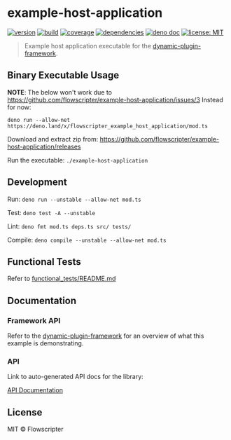 # example-host-application

[![version](https://img.shields.io/github/v/release/flowscripter/example-host-application?sort=semver)](https://github.com/flowscripter/example-host-application/releases)
[![build](https://img.shields.io/github/workflow/status/flowscripter/example-host-application/release-deno-executable)](https://github.com/flowscripter/example-host-application/actions/workflows/release-deno-executable.yml)
[![coverage](https://codecov.io/gh/flowscripter/example-host-application/branch/main/graph/badge.svg?token=EMFT2938ZF)](https://codecov.io/gh/flowscripter/example-host-application)
[![dependencies](https://img.shields.io/endpoint?url=https%3A%2F%2Fdeno-visualizer.danopia.net%2Fshields%2Fupdates%2Fhttps%2Fraw.githubusercontent.com%2Fflowscripter%2Fexample-host-application%2Fmain%2Fmod.ts)](https://github.com/flowscripter/example-host-application/blob/main/deps.ts)
[![deno doc](https://doc.deno.land/badge.svg)](https://doc.deno.land/https/raw.githubusercontent.com/flowscripter/example-host-application/main/mod.ts)
[![license: MIT](https://img.shields.io/github/license/flowscripter/example-host-application)](https://github.com/flowscripter/example-host-application/blob/main/LICENSE)

> Example host application executable for the
> [dynamic-plugin-framework](https://github.com/flowscripter/dynamic-plugin-framework).

## Binary Executable Usage

**NOTE**: The below won't work due to
https://github.com/flowscripter/example-host-application/issues/3 Instead for
now:

    deno run --allow-net https://deno.land/x/flowscripter_example_host_application/mod.ts

Download and extract zip from:
https://github.com/flowscripter/example-host-application/releases

Run the executable: `./example-host-application`

## Development

Run: `deno run --unstable --allow-net mod.ts`

Test: `deno test -A --unstable`

Lint: `deno fmt mod.ts deps.ts src/ tests/`

Compile: `deno compile --unstable --allow-net mod.ts`

## Functional Tests

Refer to [functional_tests/README.md](functional_tests/README.md)

## Documentation

### Framework API

Refer to the
[dynamic-plugin-framework](https://github.com/flowscripter/dynamic-plugin-framework)
for an overview of what this example is demonstrating.

### API

Link to auto-generated API docs for the library:

[API Documentation](https://doc.deno.land/https/raw.githubusercontent.com/flowscripter/example-host-application/main/mod.ts)

## License

MIT © Flowscripter
